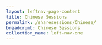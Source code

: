 ```yaml
---
layout: leftnav-page-content
title: Chinese Sessions
permalink: /sharesessions/Chinese/
breadcrumb: Chinese Sessions
collection_name: left-nav-one
---
```


